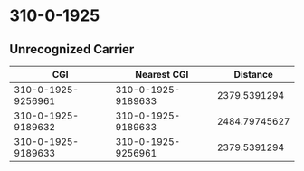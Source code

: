 # 310-0-1925
## Unrecognized Carrier


| CGI | Nearest CGI | Distance |
|-----|-------------|----------|
| 310-0-1925-9256961 | 310-0-1925-9189633 | 2379.5391294 |
| 310-0-1925-9189632 | 310-0-1925-9189633 | 2484.79745627 |
| 310-0-1925-9189633 | 310-0-1925-9256961 | 2379.5391294 |
